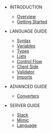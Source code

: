 -   INTRODUCTION

    -   [Overview](README.md)
    -   [Getting Started](quickstart.md)

-   LANGUAGE GUIDE

    -   [Syntax](language/syntax.md)
    -   [Variables](language/variables.md)
    -   [Types](language/types.md)
    -   [Lists](language/lists.md)
    -   [Control Flow](language/controlflow.md)
    -   [Client Side](language/clientside.md)
    -   [Validator](language/validator.md)
    -   [Imports](language/imports.md)

-   ADVANCED GUIDE

    -   [Converters](language/converters.md)

*   SERVER GUIDE

    -   [Stack](sever/stack.md)
    -   [Mimic](server/mimic.md)
    -   [Language](server/language.md)
